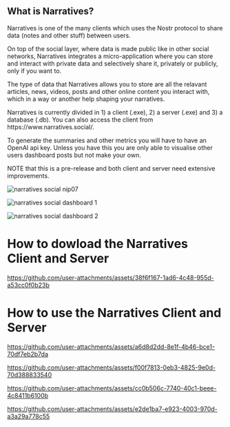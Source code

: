 <h2>What is Narratives?</h2>
			<p>Narratives is one of the many clients which uses the Nostr protocol to share data (notes and other stuff) between users.</p>
			<p>On top of the social layer, where data is made public like in other social networks, Narratives integrates a micro-application where you can store and interact with private data and selectively share it, privately or publicly, only if you want to.</p>
			<p>The type of data that Narratives allows you to store are all the relavant articles, news, videos, posts and other online content you interact with, which in a way or another help shaping your narratives.</p>
			<p>Narratives is currently divided in 1) a client (.exe), 2) a server (.exe) and 3) a database (.db). You can also access the client from https://www.narratives.social/.</p>

   <p>To generate the summaries and other metrics you will have to have an OpenAI api key. Unless you have this you are only able to visualise other users dashboard posts but not make your own.</p>

   <p>NOTE that this is a pre-release and both client and server need extensive improvements.</p>

 ![narratives social nip07](https://github.com/user-attachments/assets/dce91b37-43da-4d06-98b2-d490cc093ab1)

![narratives social dashboard 1](https://github.com/user-attachments/assets/c85bbe1b-2df7-4a4d-b221-6b3b066d7c14)

![narratives social dashboard 2](https://github.com/user-attachments/assets/ba60a454-1361-46f1-b8e3-d0b292756370)

# How to dowload the Narratives Client and Server
https://github.com/user-attachments/assets/38f6f167-1ad6-4c48-955d-a53cc0f0b23b

# How to use the Narratives Client and Server

https://github.com/user-attachments/assets/a6d8d2dd-8e1f-4b46-bce1-70df7eb2b7da

https://github.com/user-attachments/assets/f00f7813-0eb3-4825-9e0d-70d388833540

https://github.com/user-attachments/assets/cc0b506c-7740-40c1-beee-4c8411b6100b

https://github.com/user-attachments/assets/e2de1ba7-e923-4003-970d-a3a29a778c55




